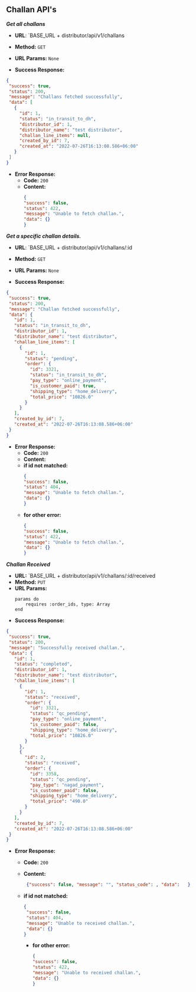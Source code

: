 
**Challan API's**
----
***Get all challans***

* **URL**: `BASE_URL + distributor/api/v1/challans
* **Method:** `GET`
* **URL Params:** `None`

* **Success Response:**
 ```json
 {
  "success": true,
  "status": 200,
  "message": "Challans fetched successfully",
  "data": [
    {
      "id": 1,
      "status": "in_transit_to_dh",
      "distributor_id": 1,
      "distributor_name": "test distributor",
      "challan_line_items": null,
      "created_by_id": 7,
      "created_at": "2022-07-26T16:13:08.586+06:00"
    }
  ]
}
```

* **Error Response:**
    * **Code:** `200`
    * **Content:**
         ```json
      {
      "success": false,
      "status": 422,
      "message": "Unable to fetch challan.",
      "data": {}
      }
      ```



***Get a specific challan details.***

* **URL**: `BASE_URL + distributor/api/v1/challans/:id
* **Method:** `GET`
* **URL Params:** `None`

* **Success Response:**

 ```json
 {
  "success": true,
  "status": 200,
  "message": "Challan fetched successfully",
  "data": {
    "id": 1,
    "status": "in_transit_to_dh",
    "distributor_id": 1,
    "distributor_name": "test distributor",
    "challan_line_items": [
      {
        "id": 1,
        "status": "pending",
        "order": {
          "id": 3321,
          "status": "in_transit_to_dh",
          "pay_type": "online_payment",
          "is_customer_paid": true,
          "shipping_type": "home_delivery",
          "total_price": "10826.0"
        }
      }
    ],
    "created_by_id": 7,
    "created_at": "2022-07-26T16:13:08.586+06:00"
  }
}
```

* **Error Response:**
    * **Code:** `200`
    * **Content:**
    * **if id not matched:**
      ```json
      {
      "success": false,
      "status": 404,
      "message": "Unable to fetch challan.",
      "data": {}
      }
      ```
    * **for other error:**
      ```json
      {
      "success": false,
      "status": 422,
      "message": "Unable to fetch challan.",
      "data": {}
      }
      ```

***Challan Received***

* **URL:** `BASE_URL + distributor/api/v1/challans/:id/received
* **Method:** `PUT`
* **URL Params:**
    ```
    params do
        requires :order_ids, type: Array
    end
    ```
* **Success Response:**
 ```json
{
  "success": true,
  "status": 200,
  "message": "Successfully received challan.",
  "data": {
    "id": 1,
    "status": "completed",
    "distributor_id": 1,
    "distributor_name": "test distributor",
    "challan_line_items": [
      {
        "id": 1,
        "status": "received",
        "order": {
          "id": 3321,
          "status": "qc_pending",
          "pay_type": "online_payment",
          "is_customer_paid": false,
          "shipping_type": "home_delivery",
          "total_price": "10826.0"
        }
      },
      {
        "id": 2,
        "status": "received",
        "order": {
          "id": 3358,
          "status": "qc_pending",
          "pay_type": "nagad_payment",
          "is_customer_paid": false,
          "shipping_type": "home_delivery",
          "total_price": "490.0"
        }
      }
    ],
    "created_by_id": 7,
    "created_at": "2022-07-26T16:13:08.586+06:00"
  }
}
```

* **Error Response:**
    * **Code:** `200`
    * **Content:**
         ```json 
          {"success": false, "message": "", "status_code": , "data":   }
         ```

    * **if id not matched:**
         ```json 
        {
          "success": false,
          "status": 404,
          "message": "Unable to received challan.",
          "data": {}
        }
         ```
        * **for other error:**
          ```json
          {
          "success": false,
          "status": 422,
          "message": "Unable to received challan.",
          "data": {}
          }
          ```

